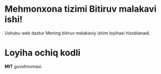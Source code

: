 # Mehmonxona tizimi Bitiruv malakavi ishi!

Ushubu web dastur Mening bitiruv malakaviy ishim loyihasi hisoblanadi. 

# Loyiha ochiq kodli

**MIT** guvohnomasi.
